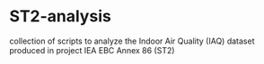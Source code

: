 # ST2-analysis
collection of scripts to analyze the Indoor Air Quality (IAQ) dataset produced in project IEA EBC Annex 86 (ST2)
